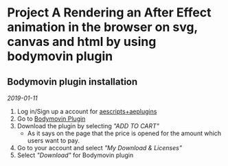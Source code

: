 # Project A Rendering an After Effect animation in the browser on svg, canvas and html by using bodymovin plugin
## Bodymovin plugin installation
*2019-01-11*

1. Log in/Sign up a account for [aescripts+aeplugins](https://aescripts.com/)
2. Go to [Bodymovin Plugin](https://aescripts.com/bodymovin/)
3. Download the plugin by selecting *"ADD TO CART"*
    - As it says on the page that the price is opened for the amount which users want to pay. 
4. Go to your account and select *"My Download & Licenses"*
5. Select *"Download"* for Bodymovin plugin
